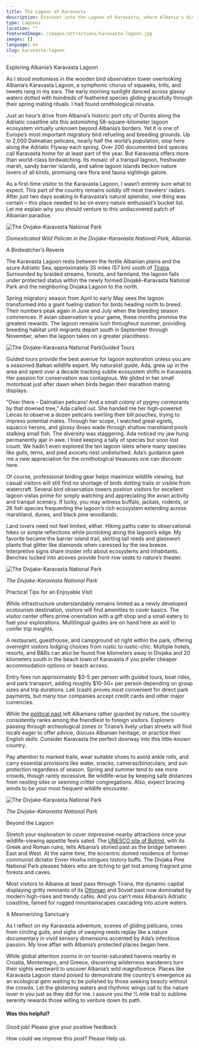 ```yaml
---
title: The Lagoon of Karavasta
description: Discover into the Lagoon of Karavasta, where Albania's diverse birdlife, optimal visit times, and unique eco-tours promise an enchanting natural retreat.
type: Lagoons
location: ""
featuredImage: /images/attractions/karavasta-lagoon.jpg
images: []
language: en
slug: karavasta-lagoon
---
```


Exploring Albania’s Karavasta Lagoon

As I stood motionless in the wooden bird observation tower overlooking Albania’s Karavasta Lagoon, a symphonic chorus of squawks, trills, and tweets rang in my ears. The early morning sunlight danced across glassy waters dotted with hundreds of feathered species gliding gracefully through their spring mating rituals. I had found ornithological nirvana.

Just an hour’s drive from Albania’s historic port city of Durrës along the Adriatic coastline sits this astonishing 58-square-kilometer lagoon ecosystem virtually unknown beyond Albania’s borders. Yet it is one of Europe’s most important migratory bird refueling and breeding grounds. Up to 2,000 Dalmatian pelicans, nearly half the world’s population, stop here along the Adriatic Flyway each spring. Over 200 documented bird species call Karavasta home for at least part of the year. But Karavasta offers more than world-class birdwatching. Its mosaic of a tranquil lagoon, freshwater marsh, sandy barrier islands, and saline lagoon islands beckon nature lovers of all kinds, promising rare flora and fauna sightings galore.

As a first-time visitor to the Karavasta Lagoon, I wasn’t entirely sure what to expect. This part of the country remains solidly off most travelers’ radars. After just two days soaking in Karavasta’s natural splendor, one thing was certain – this place needed to be on every nature enthusiast’s bucket list. Let me explain why you should venture to this undiscovered patch of Albanian paradise.

![The Divjake-Karavasta National Park](/images/attractions/Divjake-Karavasta-National-Park.jpeg "Divjake Karavasta National Park")

*Domesticated Wild Pelican in the Divjake-Karavasta National Park, Albania.*

A Birdwatcher’s Reverie

The Karavasta Lagoon rests between the fertile Albanian plains and the azure Adriatic Sea, approximately 35 miles (57 km) south of [Tirana](https://albaniavisit.com/destinations/tirana/). Surrounded by braided streams, forests, and farmland, the lagoon falls under protected status within the newly formed Divjakë-Karavasta National Park and the neighboring Divjaka Lagoon to the north.

Spring migratory season from April to early May sees the lagoon transformed into a giant fueling station for birds heading north to breed. Their numbers peak again in June and July when the breeding season commences. If avian observation is your game, these months promise the greatest rewards. The lagoon remains lush throughout summer, providing breeding habitat until migrants depart south in September through November, when the lagoon takes on a greater placidness.

![The Divjake-Karavasta National Park](/images/attractions/Divjake-Karavasta-National-Park-in-ALBANIA.jpeg "Divjake Karavasta National Park in ALBANIA")Guided Tours

Guided tours provide the best avenue for lagoon exploration unless you are a seasoned Balkan wildlife expert. My naturalist guide, Ada, grew up in the area and spent over a decade tracking subtle ecosystem shifts in Karavasta. Her passion for conservation was contagious. We glided in her small motorboat just after dawn when birds began their marathon mating displays.

“Over there – Dalmatian pelicans! And a small colony of pygmy cormorants by that downed tree,” Ada called out. She handed me her high-powered Leicas to observe a dozen pelicans swirling their bill pouches, trying to impress potential mates. Through her scope, I watched great egrets, squacco herons, and glossy ibises wade through shallow marshland pools stalking small fish. The diversity was staggering. Ada noticed my jaw hung permanently ajar in awe. I tried keeping a tally of species but soon lost count. We hadn’t even explored the ten lagoon islets where many species like gulls, terns, and pied avocets nest undisturbed. Ada’s guidance gave me a new appreciation for the ornithological treasures one can discover here.

Of course, professional birding gear helps maximize wildlife viewing, but casual visitors will still find no shortage of birds dotting trails or visible from watercraft. Several bird observation towers position visitors for excellent lagoon vistas prime for simply watching and appreciating the avian activity and tranquil scenery. If lucky, you may witness buffalo, jackals, rodents, or 26 fish species frequenting the lagoon’s rich ecosystem extending across marshland, dunes, and black pine woodlands.

Land lovers need not feel limited, either. Hiking paths cater to observational hikes or simple reflections while picnicking along the lagoon’s edge. My favorite became the barrier island trail, skirting tall reeds and glasswort plants that glitter like diamonds when caressed by the sea breeze. Interpretive signs share insider info about ecosystems and inhabitants. Benches tucked into alcoves provide front-row seats to nature’s theater.

![The Divjake-Karavasta National Park](/images/attractions/Lagoon-of-Karavasta.jpeg "Lagoon of Karavasta")

*The Divjake-Karavasta National Park*

Practical Tips for an Enjoyable Visit

While infrastructure understandably remains limited as a newly developed ecotourism destination, visitors will find amenities to cover basics. The visitor center offers prime orientation with a gift shop and a small eatery to fuel your explorations. Multilingual guides are on hand here as well to confer trip insights.

A restaurant, guesthouse, and campground sit right within the park, offering overnight visitors lodging choices from rustic to rustic-chic. Multiple hotels, resorts, and B&Bs can also be found five kilometers away in Divjaka and 20 kilometers south in the beach town of Karavasta if you prefer cheaper accommodation options or beach access.

Entry fees run approximately $3-5 per person with guided tours, boat rides, and park transport, adding roughly $10-50+ per person depending on group sizes and trip durations. Lek (cash) proves most convenient for direct park payments, but many tour companies accept credit cards and other major currencies.

While the [political past](https://albaniavisit.com/communist-era/) left Albanians rather guarded by nature, the country consistently ranks among the friendliest to foreign visitors. Explorers passing through archeological zones or Tirana’s lively urban streets will find locals eager to offer advice, discuss Albanian heritage, or practice their English skills. Consider Karavasta the perfect doorway into this little-known country.

Pay attention to marked trails, wear suitable shoes to avoid ankle rolls, and carry essential provisions like water, snacks, cameras/binoculars, and sun protection regardless of season. Spring and summer tend to see more crowds, though rarely excessive. Be wildlife-wise by keeping safe distances from nesting sites or seeming critter congregations. Also, expect bracing winds to be your most frequent wildlife encounter.

![The Divjake-Karavasta National Park](/images/attractions/The-Divjake-Karavasta-National-Park.jpeg "The Divjake Karavasta National Park")

*The Divjake-Karavasta National Park*

Beyond the Lagoon

Stretch your exploration to cover impressive nearby attractions once your wildlife-viewing appetite feels sated. The [UNESCO site of Butrint](https://albaniavisit.com/destinations/butrint/), with its Greek and Roman ruins, tells Albania’s storied past as the bridge between East and West. At the same time, the eccentric domed residence of former communist dictator Enver Hoxha intrigues history buffs. The Divjaka Pine National Park pleases hikers who are itching to get lost among fragrant pine forests and caves.

Most visitors to Albania at least pass through Tirana, the dynamic capital displaying gritty remnants of its [Ottoman](https://albaniavisit.com/albania-under-ottoman-rule/) and Soviet past now dominated by modern high-rises and trendy cafés. And you can’t miss Albania’s Adriatic coastline, famed for rugged mountainscapes cascading into azure waters.

A Mesmerizing Sanctuary

As I reflect on my Karavasta adventure, scenes of gliding pelicans, cries from circling gulls, and sighs of swaying reeds replay like a nature documentary in vivid sensory dimensions accented by Ada’s infectious passion. My love affair with Albania’s protected places began here.

While global attention zooms in on tourist-saturated havens nearby in Croatia, Montenegro, and Greece, discerning wilderness wanderers turn their sights westward to uncover Albania’s wild magnificence. Places like Karavasta Lagoon stand poised to demonstrate the country’s emergence as an ecological gem waiting to be polished by those seeking beauty without the crowds. Let the glistening waters and rhythmic wings call to the nature lover in you just as they did for me. I assure you the 1⁄2 mile trail to sublime serenity rewards those willing to venture down its path.

#### Was this helpful?

 

Good job! Please give your positive feedback

How could we improve this post? Please Help us.